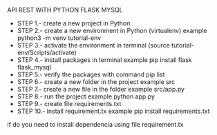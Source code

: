 API REST WiTH PYTHON FLASK MYSQL

- STEP 1.- create a new project in Python
- STEP 2.- create a new environment in Python (virtualenv) example python3 -m venv tutorial-env
- STEP 3.- activate the environment in terminal (source tutorial-env/Scripts/activate)
- STEP 4.- install packages in terminal example pip install flask flask_mysql
- STEP 5.- verify the packages with command pip list
- STEP 6.- create a new folder in the project example src
- STEP 7.- create a new file in the folder example src/app.py
- STEP 8.- run the project example python app.py
- STEP 9.- create file requirements.txt
- STEP 10.- install requirement.tx  example pip install requirements.txt

if do you need to install dependencia using file requirement.tx
